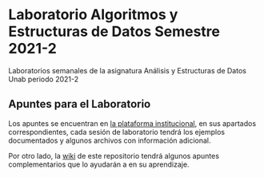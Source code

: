 # Laboratorio Algoritmos y Estructuras de Datos Semestre 2021-2
Laboratorios semanales de la asignatura Análisis y Estructuras de Datos Unab periodo 2021-2

## Apuntes para el Laboratorio

Los apuntes se encuentran en [la plataforma institucional](http://unab.blackboard.com), en sus apartados correspondientes, cada sesión de laboratorio tendrá los ejemplos documentados y algunos archivos con información adicional.

Por otro lado, la [wiki](https://github.com/pamela2104/Laboratorio-EDD-Unab/wiki) de este repositorio tendrá algunos apuntes complementarios que lo ayudarán a en su aprendizaje.
